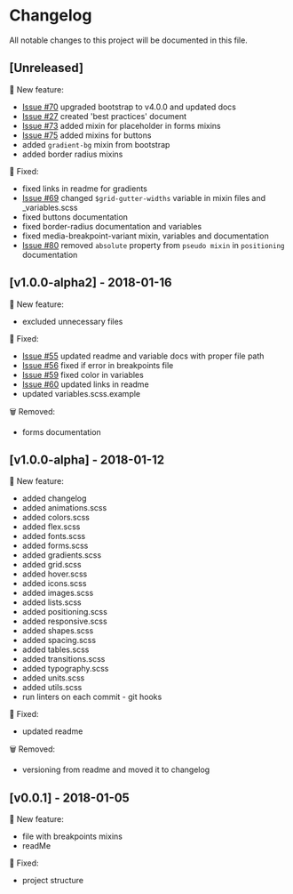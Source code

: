 # Changelog
All notable changes to this project will be documented in this file.

## [Unreleased]
:rocket: New feature:
- [Issue #70](https://github.com/7ninjas/scss-mixins/issues/70) upgraded bootstrap to v4.0.0 and updated docs
- [Issue #27](https://github.com/7ninjas/scss-mixins/issues/27) created 'best practices' document
- [Issue #73](https://github.com/7ninjas/scss-mixins/issues/73) added mixin for placeholder in forms mixins
- [Issue #75](https://github.com/7ninjas/scss-mixins/issues/75) added mixins for buttons
- added `gradient-bg` mixin from bootstrap
- added border radius mixins

:bug: Fixed:
- fixed links in readme for gradients
- [Issue #69](https://github.com/7ninjas/scss-mixins/issues/69) changed `$grid-gutter-widths` variable in mixin files
 and _variables.scss
- fixed buttons documentation
- fixed border-radius documentation and variables
- fixed media-breakpoint-variant mixin, variables and documentation 
- [Issue #80](https://github.com/7ninjas/scss-mixins/issues/80) removed `absolute` property from `pseudo mixin` in 
`positioning` documentation

## [v1.0.0-alpha2] - 2018-01-16
:rocket: New feature:
- excluded unnecessary files

:bug: Fixed:
- [Issue #55](https://github.com/7ninjas/scss-mixins/issues/55) updated readme and variable docs with proper file path
- [Issue #56](https://github.com/7ninjas/scss-mixins/issues/56) fixed if error in breakpoints file
- [Issue #59](https://github.com/7ninjas/scss-mixins/issues/59) fixed color in variables
- [Issue #60](https://github.com/7ninjas/scss-mixins/issues/60) updated links in readme
- updated variables.scss.example

:wastebasket: Removed:
- forms documentation

## [v1.0.0-alpha] - 2018-01-12
:rocket: New feature:
- added changelog
- added animations.scss
- added colors.scss
- added flex.scss
- added fonts.scss
- added forms.scss
- added gradients.scss
- added grid.scss
- added hover.scss
- added icons.scss
- added images.scss
- added lists.scss
- added positioning.scss
- added responsive.scss
- added shapes.scss
- added spacing.scss
- added tables.scss
- added transitions.scss
- added typography.scss
- added units.scss
- added utils.scss
- run linters on each commit - git hooks
 
:bug: Fixed:
- updated readme

:wastebasket: Removed:
- versioning from readme and moved it to changelog

## [v0.0.1] - 2018-01-05
:rocket: New feature:

- file with breakpoints mixins
- readMe

:bug: Fixed:

- project structure
